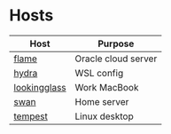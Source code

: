 # Hosts

| Host                                       | Purpose             |
| ---                                        | ---                 |
| [flame](./flame/default.nix)               | Oracle cloud server |
| [hydra](./hydra/default.nix)               | WSL config          |
| [lookingglass](./lookingglass/default.nix) | Work MacBook        |
| [swan](./swan/default.nix)                 | Home server         |
| [tempest](./tempest/default.nix)           | Linux desktop       |

